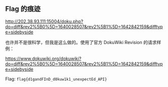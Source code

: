 ## Flag 的痕迹

http://202.38.93.111:15004/doku.php?do=diff&rev2%5B0%5D=1640028507&rev2%5B1%5D=1642842159&difftype=sidebyside

也许并不是很科学，但我是这么做的。使用了官方 DokuWiki Revision 的请求样例：

https://www.dokuwiki.org/dokuwiki?do=diff&rev2%5B0%5D=1640028507&rev2%5B1%5D=1642842159&difftype=sidebyside

Flag: `flag{d1gandFInD_d0kuw1k1_unexpectEd_API}`